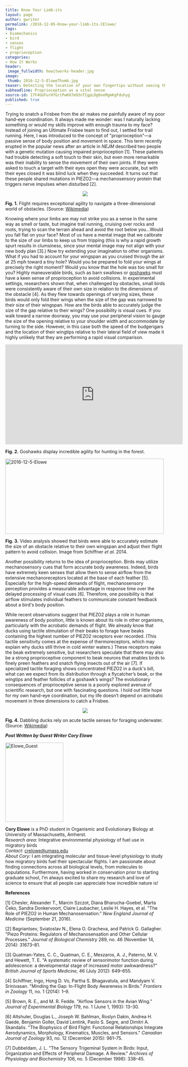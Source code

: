 ```yaml
---
title: Know Your Limb-its
layout: page
author: gwriter
permalink: /2016-12-05-Know-your-limb-its-CElowe/
tags:
- biomechanics
- bird
- senses
- flight
- proprioception
categories:
- How It Works
header:
 image_fullwidth: howitworks-header.jpg
image:
 thumb: 2016-12-5-EloweThumb.jpg
teaser: Detecting the location of your own fingertips without seeing them is a sense we should all appreciate. But what do we know about this sense in other animals?
subheadline: Proprioception as a vital sense
source-id: 17F4GUFurH7GctPwK07m93nTIgpLDg0xeMgmKgFduhyg
published: true
---
```

Trying to snatch a Frisbee from the air makes me painfully aware of my poor hand-eye coordination. It always made me wonder: was I naturally lacking something or would my skills improve with enough trauma to my face? Instead of joining an Ultimate Frisbee team to find out, I settled for trail running. Here, I was introduced to the concept of "proprioception"—a passive sense of body position and movement in space. This term recently erupted in the popular news after an article in *NEJM* described two people with a genetic mutation causing impaired proprioception [1]. These patients had trouble detecting a soft touch to their skin, but even more remarkable was their inability to sense the movement of their own joints. If they were asked to touch a target with their eyes open they were accurate, but with their eyes closed it was blind luck when they succeeded. It turns out that these people shared mutations in PIEZO2—a mechanosensory protein that triggers nerve impulses when disturbed [2]. 

<div style="text-align:center"><img src ="https://upload.wikimedia.org/wikipedia/commons/1/12/A_mother_flying_back_to_housemartin_nest.jpg" /></div>

**Fig. 1.** Flight requires exceptional agility to navigate a three-dimensional world of obstacles. (Source: [Wikimedia](https://upload.wikimedia.org/wikipedia/commons/1/12/A_mother_flying_back_to_housemartin_nest.jpg)) 

Knowing where your limbs are may not strike you as a sense in the same way as smell or taste, but imagine trail running, cruising over rocks and roots, trying to scan the terrain ahead and   avoid the root below you…Would you fall flat on your face? Most of us have a mental image that we calibrate to the size of our limbs to keep us from tripping (this is why a rapid growth spurt results in clumsiness, since your mental image may not align with your new body plan [3].) Now try extending your imagination to other organisms. What if you had to account for your wingspan as you cruised through the air at 25 mph toward a tiny hole? Would you be prepared to fold your wings at precisely the right moment? Would you know that the hole was too small for you? Highly maneuverable birds, such as barn swallows or [goshawks](https://www.youtube.com/watch?v=2CFckjfP-1E) must have a keen sense of proprioception to avoid collisions. In experimental settings, researchers shown that, when challenged by obstacles, small birds were consistently aware of their own size in relation to the dimensions of the obstacle [4]. As they flew towards openings of varying sizes, these birds would only fold their wings when the size of the gap was narrowed to their size of their wingspan. How are the birds able to accurately judge the size of the gap relative to their wings? One possibility is visual cues. If you walk toward a narrow doorway, you may use your peripheral vision to gauge the size of the opening relative to your shoulder width and accommodate by turning to the side. However, in this case both the speed of the budgerigars and the location of their wingtips relative to their lateral field of view made it highly unlikely that they are performing a rapid visual comparison. 
 <br />

<iframe width="560" height="315" src="https://www.youtube.com/embed/2CFckjfP-1E" frameborder="0" allowfullscreen></iframe>

**Fig. 2.** Goshawks display incredible agility for hunting in the forest.

<a data-flickr-embed="true"  href="https://www.flickr.com/photos/139839751@N06/30572733104/in/dateposted-friend/" title="2016-12-5-Elowe"><img src="https://c1.staticflickr.com/6/5336/30572733104_2dfd0d89c8.jpg" width="500" height="237" alt="2016-12-5-Elowe"></a><script async src="//embedr.flickr.com/assets/client-code.js" charset="utf-8"></script>

**Fig. 3.** Video analysis showed that birds were able to accurately estimate the size of an obstacle relative to their own wingspan and adjust their flight pattern to avoid collision. Image from Schiffner *et al.* 2014.

Another possibility returns to the idea of proprioception. Birds may utilize mechanosensory cues that form accurate body awareness. Indeed, birds have extremely keen senses that allow them to sense airflow from the extensive mechanoreceptors located at the base of each feather [5]. Especially for the high-speed demands of flight, mechanosensory perception provides a measurable advantage in response time over the delayed processing of visual cues [6]. Therefore, one possibility is that airflow stimulates individual feathers to communicate constant feedback about a bird's body position. 

While recent observations suggest that PIEZO2 plays a role in human awareness of body position, little is known about its role in other organisms, particularly with the acrobatic demands of flight. We already know that ducks using tactile stimulation of their beaks to forage have beaks containing the highest number of PIEZO2 receptors ever recorded. (This tactile sensitivity comes at the expense of thermoreceptors, which may explain why ducks still thrive in cold winter waters.) These receptors make the beak extremely sensitive, but researchers speculate that there may also be a strong proprioceptive component to beak neurons that enables birds to finely preen feathers and snatch flying insects out of the air [7]. If specialized tactile foraging shows concentrated PIEZO2 in a duck's bill, what can we expect from its distribution through a flycatcher’s beak, or the wingtips and feather follicles of a goshawk’s wings? The evolutionary consequences of proprioceptive sense is a poorly explored avenue of scientific research, but one with fascinating questions. I hold out little hope for my own hand-eye coordination, but my life doesn’t depend on acrobatic movement in three dimensions to catch a Frisbee. 

<div style="text-align:center"><img src ="https://upload.wikimedia.org/wikipedia/commons/8/82/Pacific_Black_Ducks_on_pond_ducking.jpg" /></div>

**Fig. 4.** Dabbling ducks rely on acute tactile senses for foraging underwater. (Source: [Wikimedia](https://upload.wikimedia.org/wikipedia/commons/8/82/Pacific_Black_Ducks_on_pond_ducking.jpg)) 

***Post Written by Guest Writer Cory Elowe***

<a data-flickr-embed="true"  href="https://www.flickr.com/photos/139839751@N06/31250991952/in/dateposted-friend/" title="Elowe_Guest"><img src="https://c1.staticflickr.com/6/5642/31250991952_67138c907a.jpg" width="183" height="250" alt="Elowe_Guest"></a><script async src="//embedr.flickr.com/assets/client-code.js" charset="utf-8"></script>

**Cory Elowe** is a PhD student in Organismic and Evolutionary Biology at University of Massachusetts, Amherst.<br />
*Research area:* Integrative environmental physiology of fuel use in migratory birds<br />
*Contact:* crelowe@umass.edu<br />
*About Cory:* I am integrating molecular and tissue-level physiology to study how migratory birds fuel their spectacular flights. I am passionate about finding connections across all biological levels, from molecules to populations. Furthermore, having worked in conservation prior to starting graduate school, I’m always excited to share my research and love of science to ensure that all people can appreciate how incredible nature is!<br />

**References** 

[1] Chesler, Alexander T., Marcin Szczot, Diana Bharucha-Goebel, Marta Čeko, Sandra Donkervoort, Claire Laubacher, Leslie H. Hayes, et al. "The Role of PIEZO2 in Human Mechanosensation." *New England Journal of Medicine* (September 21, 2016). 

[2] Bagriantsev, Sviatoslav N., Elena O. Gracheva, and Patrick G. Gallagher. "Piezo Proteins: Regulators of Mechanosensation and Other Cellular Processes." *Journal of Biological Chemistry* 289, no. 46 (November 14, 2014): 31673–81. 

[3] Quatman-Yates, C. C., Quatman, C. E., Meszaros, A. J., Paterno, M. V. and Hewett, T. E. "A systematic review of sensorimotor function during adolescence: a developmental stage of increased motor awkwardness?" *British Journal of Sports Medicine,* 46 (July 2012): 649–655.

[4] Schiffner, Ingo, Hong D. Vo, Partha S. Bhagavatula, and Mandyam V. Srinivasan. "Minding the Gap: In-Flight Body Awareness in Birds." *Frontiers in Zoology* 11, no. 1 (2014): 1–9. 

[5] Brown, R. E., and M. R. Fedde. "Airflow Sensors in the Avian Wing." *Journal of Experimental Biology* 179, no. 1 (June 1, 1993): 13–30.

[6] Altshuler, Douglas L., Joseph W. Bahlman, Roslyn Dakin, Andrea H. Gaede, Benjamin Goller, David Lentink, Paolo S. Segre, and Dimitri A. Skandalis. "The Biophysics of Bird Flight: Functional Relationships Integrate Aerodynamics, Morphology, Kinematics, Muscles, and Sensors." *Canadian Journal of Zoology* 93, no. 12 (December 2015): 961–75.

[7] Dubbeldam, J. L. "The Sensory Trigeminal System in Birds: Input, Organization and Effects of Peripheral Damage. A Review." *Archives of Physiology and Biochemistry* 106, no. 5 (December 1998): 338–45.

